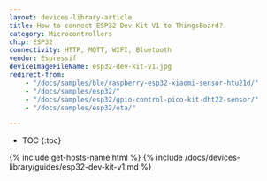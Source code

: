 ```yaml
---
layout: devices-library-article
title: How to connect ESP32 Dev Kit V1 to ThingsBoard?
category: Microcontrollers
chip: ESP32
connectivity: HTTP, MQTT, WIFI, Bluetooth
vendor: Espressif
deviceImageFileName: esp32-dev-kit-v1.jpg
redirect-from:
    - "/docs/samples/ble/raspberry-esp32-xiaomi-sensor-htu21d/"
    - "/docs/samples/esp32/"
    - "/docs/samples/esp32/gpio-control-pico-kit-dht22-sensor/"
    - "/docs/samples/esp32/ota/"

---
```


* TOC
{:toc}

{% include get-hosts-name.html %}
{% include /docs/devices-library/guides/esp32-dev-kit-v1.md %}